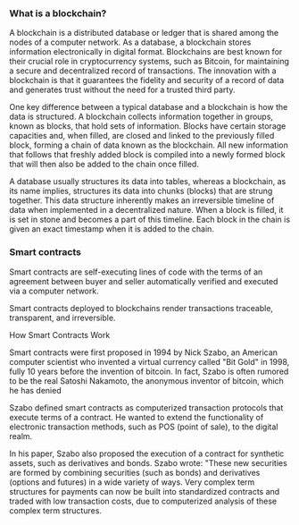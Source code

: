 
### What is a blockchain?

A blockchain is a distributed database or ledger that is shared among the nodes of a computer network. As a database, a blockchain stores information electronically in digital format. Blockchains are best known for their crucial role in cryptocurrency systems, such as Bitcoin, for maintaining a secure and decentralized record of transactions. The innovation with a blockchain is that it guarantees the fidelity and security of a record of data and generates trust without the need for a trusted third party.

One key difference between a typical database and a blockchain is how the data is structured. A blockchain collects information together in groups, known as blocks, that hold sets of information. Blocks have certain storage capacities and, when filled, are closed and linked to the previously filled block, forming a chain of data known as the blockchain. All new information that follows that freshly added block is compiled into a newly formed block that will then also be added to the chain once filled.

A database usually structures its data into tables, whereas a blockchain, as its name implies, structures its data into chunks (blocks) that are strung together. This data structure inherently makes an irreversible timeline of data when implemented in a decentralized nature. When a block is filled, it is set in stone and becomes a part of this timeline. Each block in the chain is given an exact timestamp when it is added to the chain.

### Smart contracts

Smart contracts are self-executing lines of code with the terms of an agreement between buyer and seller automatically verified and executed via a computer network.

Smart contracts deployed to blockchains render transactions traceable, transparent, and irreversible.


How Smart Contracts Work

Smart contracts were first proposed in 1994 by Nick Szabo, an American computer scientist who invented a virtual currency called "Bit Gold" in 1998, fully 10 years before the invention of bitcoin. In fact, Szabo is often rumored to be the real Satoshi Nakamoto, the anonymous inventor of bitcoin, which he has denied


Szabo defined smart contracts as computerized transaction protocols that execute terms of a contract. He wanted to extend the functionality of electronic transaction methods, such as POS (point of sale), to the digital realm. 

In his paper, Szabo also proposed the execution of a contract for synthetic assets, such as derivatives and bonds. Szabo wrote: "These new securities are formed by combining securities (such as bonds) and derivatives (options and futures) in a wide variety of ways. Very complex term structures for payments can now be built into standardized contracts and traded with low transaction costs, due to computerized analysis of these complex term structures.

